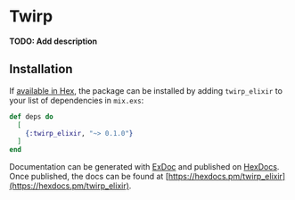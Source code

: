 # Twirp

**TODO: Add description**

## Installation

If [available in Hex](https://hex.pm/docs/publish), the package can be installed
by adding `twirp_elixir` to your list of dependencies in `mix.exs`:

```elixir
def deps do
  [
    {:twirp_elixir, "~> 0.1.0"}
  ]
end
```

Documentation can be generated with [ExDoc](https://github.com/elixir-lang/ex_doc)
and published on [HexDocs](https://hexdocs.pm). Once published, the docs can
be found at [https://hexdocs.pm/twirp_elixir](https://hexdocs.pm/twirp_elixir).


